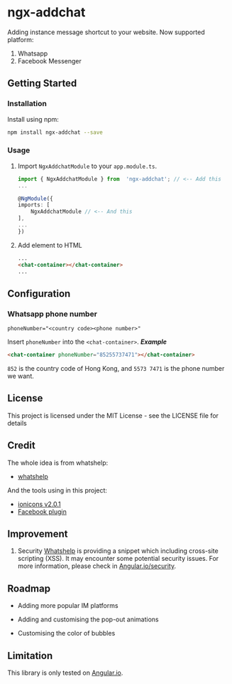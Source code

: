 # ngx-addchat
Adding instance message shortcut to your website.
Now supported platform:
1. Whatsapp
2. Facebook Messenger

## Getting Started

### Installation
Install using npm:
```bash
npm install ngx-addchat --save
```

### Usage

1. Import `NgxAddchatModule` to your `app.module.ts`.
	```typescript
	import { NgxAddchatModule } from  'ngx-addchat'; // <-- Add this
	...

	@NgModule({
	imports: [
		NgxAddchatModule // <-- And this
	],
	...
	})
	```

2. Add element to HTML
	```html
	...
	<chat-container></chat-container>
	...
	```

## Configuration

### Whatsapp phone number
```
phoneNumber="<country code><phone number>"
```
Insert `phoneNumber` into the `<chat-container>`.
**_Example_**
```html
<chat-container phoneNumber="85255737471"></chat-container>
```
`852` is the country code of Hong Kong, and `5573 7471` is the phone number we want.


## License

This project is licensed under the MIT License - see the LICENSE file for details

  

## Credit
The whole idea is from whatshelp:
- [whatshelp]

And the tools using in this project:
- [ionicons v2.0.1](http://ionicons.com/)
- [Facebook plugin](https://developers.facebook.com/docs/plugins/page-plugin)

 
## Improvement
1. Security
[Whatshelp] is providing a snippet which including cross-site scripting (XSS). It may encounter some potential security issues. For more information, please check in [Angular.io/security](https://angular.io/guide/security#xss).

## Roadmap
- Adding more popular IM platforms

- Adding and customising the pop-out animations

- Customising the color of bubbles

## Limitation
This library is only tested on [Angular.io](https://angular.io).



[whatshelp]: https://whatshelp.io/widget